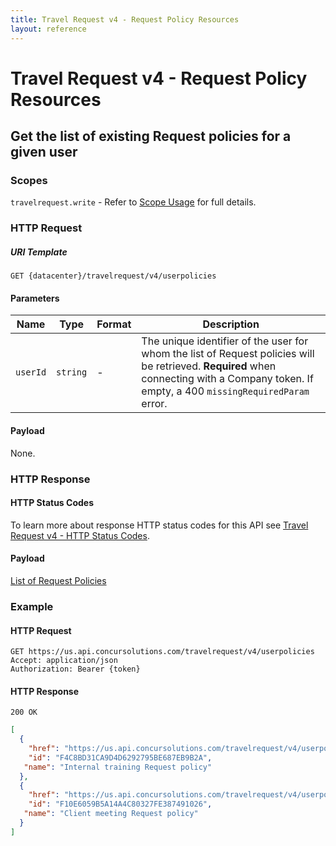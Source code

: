 ```yaml
---
title: Travel Request v4 - Request Policy Resources
layout: reference
---
```

# Travel Request v4 - Request Policy Resources

## Get the list of existing Request policies for a given user <a name="get-user-request-policy-resource"></a>

### Scopes

`travelrequest.write` - Refer to [Scope Usage](./v4.get-started.html#scope-usage) for full details.

### HTTP Request

##### URI Template

```
GET {datacenter}/travelrequest/v4/userpolicies
```

#### Parameters

Name|Type|Format|Description
---|---|---|---
`userId`|`string`|-|The unique identifier of the user for whom the list of Request policies will be retrieved. **Required** when connecting with a Company token. If empty, a 400 `missingRequiredParam` error.

#### Payload

None.

### HTTP Response

#### HTTP Status Codes

To learn more about response HTTP status codes for this API see [Travel Request v4 - HTTP Status Codes](./v4.response-codes.html).

#### Payload

[List of Request Policies](./v4.endpoints.schemas.html#schema-requestpolicylist)

### Example

#### HTTP Request

```shell
GET https://us.api.concursolutions.com/travelrequest/v4/userpolicies
Accept: application/json
Authorization: Bearer {token}
```

#### HTTP Response

```shell
200 OK
```

```json
[
  {
    "href": "https://us.api.concursolutions.com/travelrequest/v4/userpolicies/F4C8BD31CA9D4D6292795BE687EB9B2A",
    "id": "F4C8BD31CA9D4D6292795BE687EB9B2A",
   "name": "Internal training Request policy"
  },
  {
    "href": "https://us.api.concursolutions.com/travelrequest/v4/userpolicies/F10E6059B5A14A4C80327FE387491026",
    "id": "F10E6059B5A14A4C80327FE387491026",
   "name": "Client meeting Request policy"
  }
]

```
